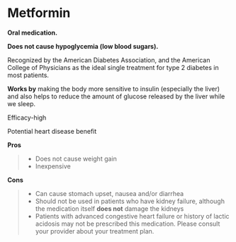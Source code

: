 # Metformin

**Oral medication.**

**Does not cause hypoglycemia (low blood sugars).**

Recognized by the American Diabetes Association, and the American
College of Physicians as the ideal single treatment for type 2 diabetes
in most patients.

**Works by** making the body more sensitive to
insulin (especially the liver) and also helps to reduce the amount of
glucose released by the liver while we sleep.

Efficacy-high

Potential heart disease benefit

**Pros**

> - Does not cause weight gain
> - Inexpensive

**Cons**

> - Can cause stomach upset, nausea and/or diarrhea
> - Should not be used in patients who have kidney failure, although the
>   medication itself **does not** damage the kidneys
> - Patients with advanced congestive heart failure or history of lactic
>   acidosis may not be prescribed this medication. Please consult your
>   provider about your treatment plan.
